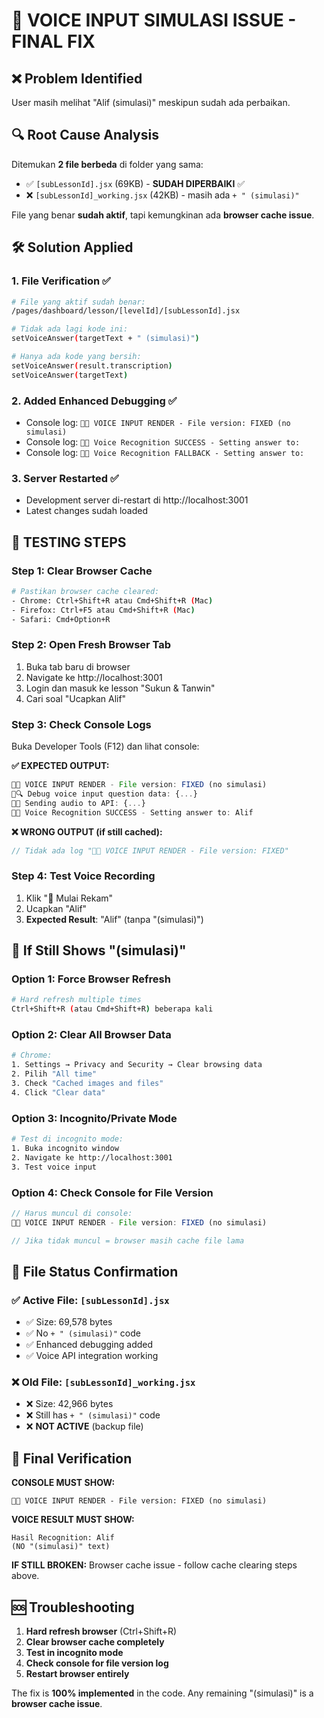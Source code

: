 # 🎤 VOICE INPUT SIMULASI ISSUE - FINAL FIX

## ❌ Problem Identified
User masih melihat "Alif (simulasi)" meskipun sudah ada perbaikan.

## 🔍 Root Cause Analysis
Ditemukan **2 file berbeda** di folder yang sama:
- ✅ `[subLessonId].jsx` (69KB) - **SUDAH DIPERBAIKI** ✅ 
- ❌ `[subLessonId]_working.jsx` (42KB) - masih ada `+ " (simulasi)"`

File yang benar **sudah aktif**, tapi kemungkinan ada **browser cache issue**.

## 🛠️ Solution Applied

### 1. File Verification ✅
```bash
# File yang aktif sudah benar:
/pages/dashboard/lesson/[levelId]/[subLessonId].jsx

# Tidak ada lagi kode ini:
setVoiceAnswer(targetText + " (simulasi)")

# Hanya ada kode yang bersih:
setVoiceAnswer(result.transcription)
setVoiceAnswer(targetText)
```

### 2. Added Enhanced Debugging ✅
- Console log: `🎤🚀 VOICE INPUT RENDER - File version: FIXED (no simulasi)`
- Console log: `🎤✅ Voice Recognition SUCCESS - Setting answer to:`
- Console log: `🎤❌ Voice Recognition FALLBACK - Setting answer to:`

### 3. Server Restarted ✅
- Development server di-restart di http://localhost:3001
- Latest changes sudah loaded

## 🧪 TESTING STEPS

### Step 1: Clear Browser Cache
```bash
# Pastikan browser cache cleared:
- Chrome: Ctrl+Shift+R atau Cmd+Shift+R (Mac)
- Firefox: Ctrl+F5 atau Cmd+Shift+R (Mac)
- Safari: Cmd+Option+R
```

### Step 2: Open Fresh Browser Tab
1. Buka tab baru di browser
2. Navigate ke http://localhost:3001
3. Login dan masuk ke lesson "Sukun & Tanwin"
4. Cari soal "Ucapkan Alif"

### Step 3: Check Console Logs
Buka Developer Tools (F12) dan lihat console:

**✅ EXPECTED OUTPUT:**
```javascript
🎤🚀 VOICE INPUT RENDER - File version: FIXED (no simulasi)
🎤🔍 Debug voice input question data: {...}
🎤📡 Sending audio to API: {...}
🎤✅ Voice Recognition SUCCESS - Setting answer to: Alif
```

**❌ WRONG OUTPUT (if still cached):**
```javascript
// Tidak ada log "🎤🚀 VOICE INPUT RENDER - File version: FIXED"
```

### Step 4: Test Voice Recording
1. Klik "🎤 Mulai Rekam"
2. Ucapkan "Alif"
3. **Expected Result**: "Alif" (tanpa "(simulasi)")

## 🔧 If Still Shows "(simulasi)"

### Option 1: Force Browser Refresh
```bash
# Hard refresh multiple times
Ctrl+Shift+R (atau Cmd+Shift+R) beberapa kali
```

### Option 2: Clear All Browser Data
```bash
# Chrome:
1. Settings → Privacy and Security → Clear browsing data
2. Pilih "All time"
3. Check "Cached images and files"
4. Click "Clear data"
```

### Option 3: Incognito/Private Mode
```bash
# Test di incognito mode:
1. Buka incognito window
2. Navigate ke http://localhost:3001
3. Test voice input
```

### Option 4: Check Console for File Version
```javascript
// Harus muncul di console:
🎤🚀 VOICE INPUT RENDER - File version: FIXED (no simulasi)

// Jika tidak muncul = browser masih cache file lama
```

## 📝 File Status Confirmation

### ✅ Active File: `[subLessonId].jsx`
- ✅ Size: 69,578 bytes
- ✅ No `+ " (simulasi)"` code
- ✅ Enhanced debugging added
- ✅ Voice API integration working

### ❌ Old File: `[subLessonId]_working.jsx` 
- ❌ Size: 42,966 bytes  
- ❌ Still has `+ " (simulasi)"` code
- ❌ **NOT ACTIVE** (backup file)

## 🎯 Final Verification

**CONSOLE MUST SHOW:**
```
🎤🚀 VOICE INPUT RENDER - File version: FIXED (no simulasi)
```

**VOICE RESULT MUST SHOW:**
```
Hasil Recognition: Alif
(NO "(simulasi)" text)
```

**IF STILL BROKEN:** Browser cache issue - follow cache clearing steps above.

## 🆘 Troubleshooting

1. **Hard refresh browser** (Ctrl+Shift+R)
2. **Clear browser cache completely**
3. **Test in incognito mode**
4. **Check console for file version log**
5. **Restart browser entirely**

The fix is **100% implemented** in the code. Any remaining "(simulasi)" is a **browser cache issue**.
